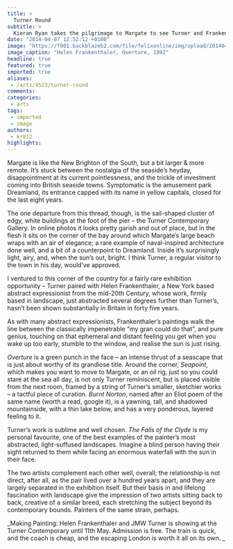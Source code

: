 ```yaml
---
title: >
  Turner Round
subtitle: >
  Kieran Ryan takes the pilgrimage to Margate to see Turner and Frankenthaler
date: "2014-04-07 12:52:12 +0100"
image: "https://f001.backblazeb2.com/file/felixonline/img/upload/201404071352-jal08-arts-margate-2.jpg"
image_caption: "Helen Frankenthaler, Overture, 1992"
headline: true
featured: true
imported: true
aliases:
 - /arts/4523/turner-round
comments:
categories:
 - arts
tags:
 - imported
 - image
authors:
 - kr812
highlights:
---
```


Margate is like the New Brighton of the South, but a bit larger & more remote. It’s stuck between the nostalgia of the seaside’s heyday, disappointment at its current pointlessness, and the trickle of investment coming into British seaside towns. Symptomatic is the amusement park Dreamland, its entrance capped with its name in yellow capitals, closed for the last eight years.

The one departure from this thread, though, is the sail-shaped cluster of edgy, white buildings at the foot of the pier – the Turner Contemporary Gallery. In online photos it looks pretty garish and out of place, but in the flesh it sits on the corner of the bay around which Margate’s large beach wraps with an air of elegance; a rare example of naval-inspired architecture done well, and a bit of a counterpoint to Dreamland. Inside it’s surprisingly light, airy, and, when the sun’s out, bright. I think Turner, a regular visitor to the town in his day, would’ve approved.

I ventured to this corner of the country for a fairly rare exhibition opportunity – Turner paired with Helen Frankenthaler, a New York based abstract expressionist from the mid-20th Century, whose work, firmly based in landscape, just abstracted several degrees further than Turner’s, hasn’t been shown substantially in Britain in forty five years.

As with many abstract expressionists, Frankenthaler’s paintings walk the line between the classically impenetrable “my gran could do that”, and pure genius, touching on that ephemeral and distant feeling you get when you wake up too early, stumble to the window, and realise the sun is just rising.

_Overture_ is a green punch in the face – an intense thrust of a seascape that is just about worthy of its grandiose title. Around the corner, _Seapoint_, which makes you want to move to Margate, or an oil rig, just so you could stare at the sea all day, is not only Turner reminiscent, but is placed visible from the next room, framed by a string of Turner’s smaller, sketchier works – a tactful piece of curation. _Burnt Norton_, named after an Eliot poem of the same name (worth a read, google it), is a yawning, tall, and shadowed mountainside, with a thin lake below, and has a very ponderous, layered feeling to it.

Turner’s work is sublime and well chosen. _The Falls of the Clyde_ is my personal favourite, one of the best examples of the painter’s most abstracted, light-suffused landscapes. Imagine a blind person having their sight returned to them while facing an enormous waterfall with the sun in their face.

The two artists complement each other well, overall; the relationship is not direct, after all, as the pair lived over a hundred years apart, and they are largely separated in the exhibition itself. But their basis in and lifelong fascination with landscape give the impression of two artists sitting back to back, creative of a similar breed, each stretching the subject beyond its contemporary bounds. Painters of the same strain, perhaps.

_Making Painting: Helen Frankenthaler and JMW Turner is showing at the Turner Contemporary until 11th May. Admission is free. The train is quick, and the coach is cheap, and the escaping London is worth it all on its own. _
